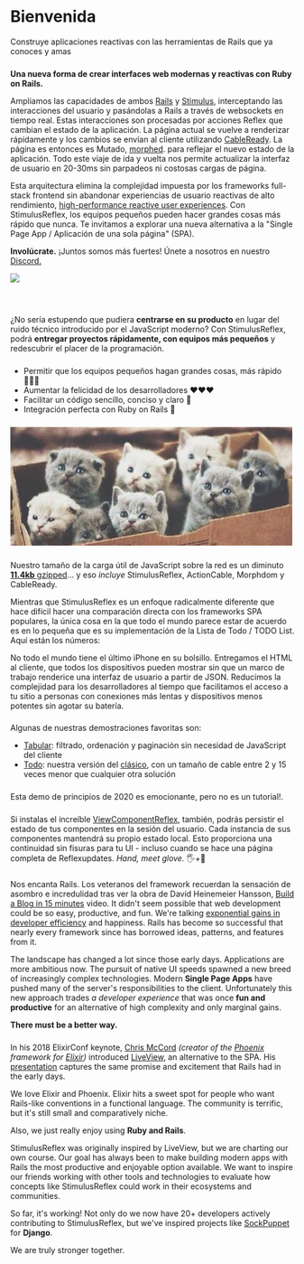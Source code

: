 # Bienvenida

Construye aplicaciones reactivas con las herramientas de Rails que ya conoces y amas

### &#x20;<a href="#what-is-stimulusreflex" id="what-is-stimulusreflex"></a>

**Una nueva forma de crear interfaces web modernas y reactivas con Ruby on Rails.**

Ampliamos las capacidades de ambos [Rails](https://rubyonrails.org) y [Stimulus](https://stimulusjs.org), interceptando las interacciones del usuario y pasándolas a Rails a través de websockets en tiempo real. Estas interacciones son procesadas por acciones Reflex que cambian el estado de la aplicación. La página actual se vuelve a renderizar rápidamente y los cambios se envían al cliente utilizando [CableReady](https://cableready.stimulusreflex.com). La página es entonces es Mutado, [morphed](https://github.com/patrick-steele-idem/morphdom). para reflejar el nuevo estado de la aplicación. Todo este viaje de ida y vuelta nos permite actualizar la interfaz de usuario en 20-30ms sin parpadeos ni costosas cargas de página.

Esta arquitectura elimina la complejidad impuesta por los frameworks full-stack frontend sin abandonar experiencias de usuario reactivas de alto rendimiento, [high-performance reactive user experiences](https://www.youtube.com/watch?v=SWEts0rlezA\&t=214s). Con StimulusReflex, los equipos pequeños pueden hacer grandes cosas más rápido que nunca. Te invitamos a explorar una nueva alternativa a la "Single Page App / Aplicación de una sola página"  (SPA).

**Involúcrate.** ¡Juntos somos más fuertes! Únete a nosotros en nuestro [Discord.](https://discord.gg/stimulus-reflex)

[![](https://img.shields.io/discord/629472241427415060)](https://discord.gg/stimulus-reflex)

[​](https://discord.gg/stimulus-reflex)​

### &#x20;<a href="#why-should-i-use-stimulusreflex" id="why-should-i-use-stimulusreflex"></a>

¿No sería estupendo que pudiera **centrarse en su producto** en lugar del ruido técnico introducido por el JavaScript moderno? Con StimulusReflex, podrá **entregar proyectos rápidamente, con equipos más pequeños** y redescubrir el placer de la programación.

### &#x20;<a href="#goals" id="goals"></a>

* Permitir que los equipos pequeños hagan grandes cosas, más rápido 🏃🏽‍♀️
* Aumentar la felicidad de los desarrolladores ❤️❤️❤️
* Facilitar un código sencillo, conciso y claro 🤸
* Integración perfecta con Ruby on Rails 🚝

### &#x20;<a href="#new-release-v3.4-developer-happiness-edition" id="new-release-v3.4-developer-happiness-edition"></a>

![](../.gitbook/assets/kittens)

### &#x20;<a href="#faster-uis-smaller-downloads-and-longer-battery-life" id="faster-uis-smaller-downloads-and-longer-battery-life"></a>

Nuestro tamaño de la carga útil de JavaScript sobre la red es un diminuto [**11.4kb** gzipped](https://bundlephobia.com/result?p=stimulus\_reflex@3.4.0)... y eso _incluye_ StimulusReflex, ActionCable, Morphdom y CableReady.

Mientras que StimulusReflex es un enfoque radicalmente diferente que hace difícil hacer una comparación directa con los frameworks SPA populares, la única cosa en la que todo el mundo parece estar de acuerdo es en lo pequeña que es su implementación de la Lista de Todo / TODO List. Aquí están los números:

No todo el mundo tiene el último iPhone en su bolsillo. Entregamos el HTML al cliente, que todos los dispositivos pueden mostrar sin que un marco de trabajo renderice una interfaz de usuario a partir de JSON. Reducimos la complejidad para los desarrolladores al tiempo que facilitamos el acceso a tu sitio a personas con conexiones más lentas y dispositivos menos potentes sin agotar su batería.

### &#x20;<a href="#live-demo" id="live-demo"></a>

Algunas de nuestras demostraciones favoritas son:

* ​[Tabular](https://expo.stimulusreflex.com/demos/tabular): filtrado, ordenación y paginación sin necesidad de JavaScript del cliente
* ​[Todo](https://expo.stimulusreflex.com/demos/todo): nuestra versión del [clásico](https://todomvc.com), con un tamaño de cable entre 2 y 15 veces menor que cualquier otra solución

### &#x20;<a href="#build-the-next-twitter-in-just-9-minutes-or-less" id="build-the-next-twitter-in-just-9-minutes-or-less"></a>

Esta demo de principios de 2020 es emocionante, pero no es un tutorial!.

### &#x20;<a href="#first-class-viewcomponent-support" id="first-class-viewcomponent-support"></a>

Si instalas el increíble [ViewComponentReflex](https://github.com/joshleblanc/view\_component\_reflex), también, podrás persistir el estado de tus componentes en la sesión del usuario. Cada instancia de sus componentes mantendrá su propio estado local. Esto proporciona una continuidad sin fisuras para tu UI - incluso cuando se hace una página completa de Reflexupdates. _Hand, meet glove._ 🖐️+🧤

### &#x20;<a href="#how-we-got-here" id="how-we-got-here"></a>

Nos encanta Rails. Los veteranos del framework recuerdan la sensación de asombro e incredulidad tras ver la obra de David Heinemeier Hansson, [Build a Blog in 15 minutes](bienvenida.md#what-is-stimulusreflex) video. It didn't seem possible that web development could be so easy, productive, and fun. We're talking [exponential gains in developer efficiency](https://www.youtube.com/watch?v=SWEts0rlezA\&t=3m23s) and happiness. Rails has become so successful that nearly every framework since has borrowed ideas, patterns, and features from it.

The landscape has changed a lot since those early days. Applications are more ambitious now. The pursuit of native UI speeds spawned a new breed of increasingly complex technologies. Modern **Single Page Apps** have pushed many of the server's responsibilities to the client. Unfortunately this new approach trades _a developer experience_ that was once **fun and productive** for an alternative of high complexity and only marginal gains.

**There must be a better way.**

### &#x20;<a href="#the-revolution-begins" id="the-revolution-begins"></a>

In his 2018 ElixirConf keynote, [Chris McCord](https://twitter.com/chris\_mccord) _(creator of the_ [_Phoenix_](http://www.phoenixframework.org) _framework for_ [_Elixir_](https://elixir-lang.org)_)_ introduced [LiveView](https://github.com/phoenixframework/phoenix\_live\_view), an alternative to the SPA. His [presentation](https://www.youtube.com/watch?v=8xJzHq8ru0M) captures the same promise and excitement that Rails had in the early days.

We love Elixir and Phoenix. Elixir hits a sweet spot for people who want Rails-like conventions in a functional language. The community is terrific, but it's still small and comparatively niche.

Also, we just really enjoy using **Ruby and Rails**.

StimulusReflex was originally inspired by LiveView, but we are charting our own course. Our goal has always been to make building modern apps with Rails the most productive and enjoyable option available. We want to inspire our friends working with other tools and technologies to evaluate how concepts like StimulusReflex could work in their ecosystems and communities.

So far, it's working! Not only do we now have 20+ developers actively contributing to StimulusReflex, but we've inspired projects like [SockPuppet](https://github.com/jonathan-s/django-sockpuppet) for **Django**.

We are truly stronger together.

